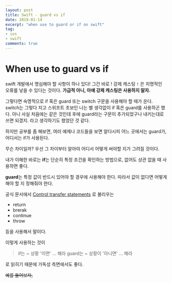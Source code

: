 ```yaml
---
layout: post
title: Swift - guard vs if
date: 2019-01-14
excerpt: "when use to guard or if on swift"
tag:
- ios
- swift
comments: true
---
```


# When use to guard vs if

swift 개발에서 명심해야 할 사항이 하나 있다!
그건 바로 ! 강제 캐스팅 `!` 은 치명적인 오류를 낳을 수 있다는 것이다. **가급적 아니, 아예 강제 캐스팅은 사용하지 말자.**

그렇다면 숙명적으로 if 혹은 guard 또는 switch 구문을 사용해야 할 때가 온다. switch는 그렇다 치고 스위프트 초보인 나는 별 생각없이 if 혹은 guard를 사용하곤 했다. 아니 사실 처음에는 같은 것인데 후에 guard라는 구문이 추가되었구나 내키는대로 쓰면 되겠지. 라고 생각하기도 했었던 것 같다. 

하지만 공부를 좀 해보면, 여러 예제나 코드들을 보면 알다시피 어느 곳에서는 guard가, 어디서는 if가 사용된다.  

무슨 차이일까? 우선 그 차이부터 알아야 어디서 어떻게 써야할 지가 그려질 것이다.

내가 이해한 바로는
**if**는 단순히 특정 조건을 확인하는 방법으로, 없어도 상관 없을 때 사용하면 좋다.

**guard**는 특정 값이 반드시 있어야 할 경우에 사용해야 한다. 따라서 값이 없다면 어떻게 해야 할 지 정해줘야 한다. 

공식 문서에서 [Control transfer statements](https://docs.swift.org/swift-book/ReferenceManual/Statements.html) 로 불리우는 

- return
- brerak
- continue
- throw

등을 사용해서 말이다.  

이렇게 사용하는 것이 
> if는 ~ 상황 '이면' ... 해라
 guard는 ~ 상황이 '아니면' ... 해라

로 읽히기 때문에 가독성 측면에서도 좋다.

~~예를 들어보자,~~